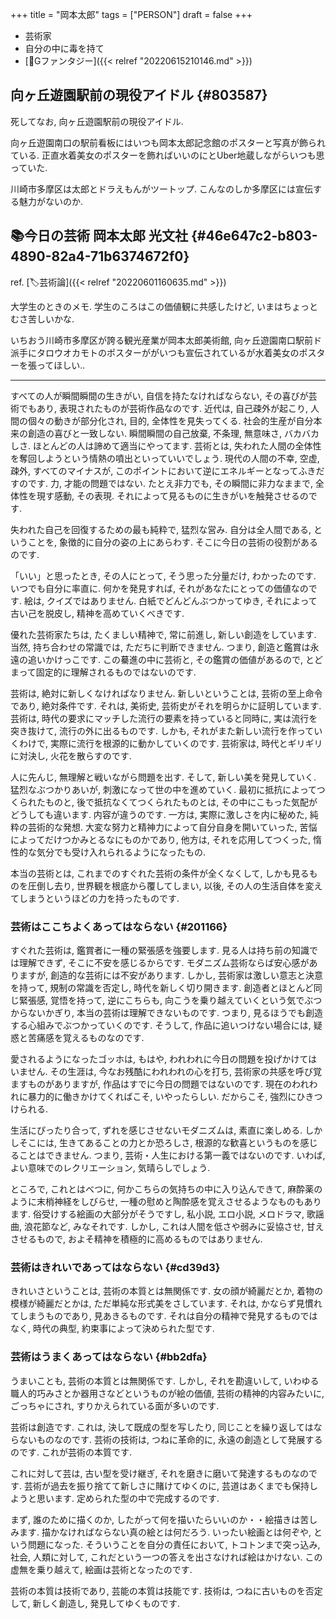 +++
title = "岡本太郎"
tags = ["PERSON"]
draft = false
+++

-   芸術家
-   自分の中に毒を持て
-   [🔖Gファンタジー]({{< relref "20220615210146.md" >}})


## 向ヶ丘遊園駅前の現役アイドル {#803587}

死してなお, 向ヶ丘遊園駅前の現役アイドル.

向ヶ丘遊園南口の駅前看板にはいつも岡本太郎記念館のポスターと写真が飾られている. 正直水着美女のポスターを飾ればいいのにとUber地蔵しながらいつも思っていた.

川崎市多摩区は太郎とドラえもんがツートップ. こんなのしか多摩区には宣伝する魅力がないのか.


## 📚今日の芸術  岡本太郎  光文社 {#46e647c2-b803-4890-82a4-71b6374672f0}

ref. [🏷芸術論]({{< relref "20220601160635.md" >}})

大学生のときのメモ. 学生のころはこの価値観に共感したけど, いまはちょっとむさ苦しいかな.

いちおう川崎市多摩区が誇る観光産業が岡本太郎美術館, 向ヶ丘遊園南口駅前ド派手にタロウオカモトのポスターががいつも宣伝されているが水着美女のポスターを張ってほしい..

---

すべての人が瞬間瞬間の生きがい, 自信を持たなければならない, その喜びが芸術でもあり, 表現されたものが芸術作品なのです. 近代は, 自己疎外が起こり, 人間の個々の動きが部分化され, 目的, 全体性を見失ってくる. 社会的生産が自分本来の創造の喜びと一致しない. 瞬間瞬間の自己放棄, 不条理, 無意味さ, バカバカしさ. ほとんどの人は諦めて適当にやってます. 芸術とは, 失われた人間の全体性を奪回しようという情熱の噴出といっていいでしょう. 現代の人間の不幸, 空虚, 疎外, すべてのマイナスが, このポイントにおいて逆にエネルギーとなってふきだすのです. 力, 才能の問題ではない. たとえ非力でも, その瞬間に非力なままで, 全体性を現す感動, その表現. それによって見るものに生きがいを触発させるのです.

失われた自己を回復するための最も純粋で, 猛烈な営み. 自分は全人間である, ということを, 象徴的に自分の姿の上にあらわす. そこに今日の芸術の役割があるのです.

「いい」と思ったとき, その人にとって, そう思った分量だけ, わかったのです. いつでも自分に率直に. 何かを発見すれば, それがあなたにとっての価値なのです. 絵は, クイズではありません. 白紙でどんどんぶつかってゆき, それによって古い己を脱皮し, 精神を高めていくべきです.

優れた芸術家たちは, たくましい精神で, 常に前進し, 新しい創造をしています. 当然, 持ち合わせの常識では, ただちに判断できません. つまり, 創造と鑑賞は永遠の追いかけっこです. この驀進の中に芸術と, その鑑賞の価値があるので, とどまって固定的に理解されるものではないのです.

芸術は, 絶対に新しくなければなりません. 新しいということは, 芸術の至上命令であり, 絶対条件です. それは, 美術史, 芸術史がそれを明らかに証明しています. 芸術は, 時代の要求にマッチした流行の要素を持っていると同時に, 実は流行を突き抜けて, 流行の外に出るものです. しかも, それがまた新しい流行を作っていくわけで, 実際に流行を根源的に動かしていくのです. 芸術家は, 時代とギリギリに対決し, 火花を散らすのです.

人に先んじ, 無理解と戦いながら問題を出す. そして, 新しい美を発見していく. 猛烈なぶつかりあいが, 刺激になって世の中を進めていく. 最初に抵抗によってつくられたものと, 後で抵抗なくてつくられたものとは, その中にこもった気配がどうしても違います. 内容が違うのです. 一方は, 実際に激しさを内に秘めた, 純粋の芸術的な発想. 大変な努力と精神力によって自分自身を開いていった, 苦悩によってだけつかみとるなにものかであり, 他方は, それを応用してつくった, 惰性的な気分でも受け入れられるようになったもの.

本当の芸術とは, これまでのすぐれた芸術の条件が全くなくして, しかも見るものを圧倒し去り, 世界観を根底から覆してしまい, 以後, その人の生活自体を変えてしまうというほどの力を持ったものです.


### 芸術はここちよくあってはならない {#201166}

すぐれた芸術は, 鑑賞者に一種の緊張感を強要します. 見る人は持ち前の知識では理解できず, そこに不安を感じるからです. モダニズム芸術ならば安心感がありますが, 創造的な芸術には不安があります. しかし, 芸術家は激しい意志と決意を持って, 規制の常識を否定し, 時代を新しく切り開きます. 創造者とほとんど同じ緊張感, 覚悟を持って, 逆にこちらも, 向こうを乗り越えていくという気でぶつからないかぎり, 本当の芸術は理解できないものです. つまり, 見るほうでも創造する心組みでぶつかっていくのです. そうして, 作品に追いつけない場合には, 疑惑と苦痛感を覚えるものなのです.

愛されるようになったゴッホは, もはや, われわれに今日の問題を投げかけてはいません. その生涯は, 今なお残酷にわれわれの心を打ち, 芸術家の共感を呼び覚ますものがありますが, 作品はすでに今日の問題ではないのです. 現在のわれわれに暴力的に働きかけてくればこそ, いやったらしい. だからこそ, 強烈にひきつけられる.

生活にぴったり合って, ずれを感じさせないモダニズムは, 素直に楽しめる. しかしそこには, 生きてあることの力とか恐ろしさ, 根源的な歓喜というものを感じることはできません. つまり, 芸術・人生における第一義ではないのです. いわば, よい意味でのレクリエーション, 気晴らしでしょう.

ところで, これとはべつに, 何かこちらの気持ちの中に入り込んできて, 麻酔薬のように末梢神経をしびらせ, 一種の慰めと陶酔感を覚えさせるようなものもあります. 俗受けする絵画の大部分がそうですし, 私小説, エロ小説, メロドラマ, 歌謡曲, 浪花節など, みなそれです. しかし, これは人間を低さや弱みに妥協させ, 甘えさせるもので, およそ精神を積極的に高めるものではありません.


### 芸術はきれいであってはならない {#cd39d3}

きれいさということは, 芸術の本質とは無関係です. 女の顔が綺麗だとか, 着物の模様が綺麗だとかは, ただ単純な形式美をさしています. それは, かならず見慣れてしまうものであり, 見あきるものです. それは自分の精神で発見するものではなく, 時代の典型, 約束事によって決められた型です.


### 芸術はうまくあってはならない {#bb2dfa}

うまいことも, 芸術の本質とは無関係です. しかし, それを勘違いして, いわゆる職人的巧みさとか器用さなどというものが絵の価値, 芸術の精神的内容みたいに, ごっちゃにされ, すりかえられている面が多いのです.

芸術は創造です. これは, 決して既成の型を写したり, 同じことを繰り返してはならないものなのです. 芸術の技術は, つねに革命的に, 永遠の創造として発展するのです. これが芸術の本質です.

これに対して芸は, 古い型を受け継ぎ, それを磨きに磨いて発達するものなのです. 芸術が過去を振り捨てて新しさに賭けてゆくのに, 芸道はあくまでも保持しようと思います. 定められた型の中で完成するのです.

まず, 誰のために描くのか, したがって何を描いたらいいのか・・絵描きは苦しみます. 描かなければならない真の絵とは何だろう. いったい絵画とは何ぞや, という問題になった. そういうことを自分の責任において, トコトンまで突っ込み, 社会, 人類に対して, これだという一つの答えを出さなければ絵はかけない. この虚無を乗り越えて, 絵画は芸術となったのです.

芸術の本質は技術であり, 芸能の本質は技能です. 技術は, つねに古いものを否定して, 新しく創造し, 発見してゆくものです.
